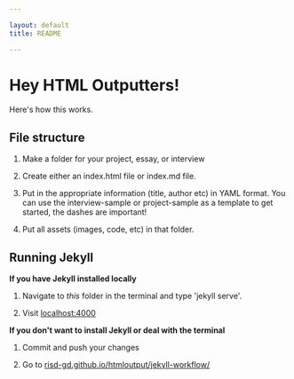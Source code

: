 ```yaml
---

layout: default
title: README

---
```


# Hey HTML Outputters!

Here's how this works.

## File structure

1. Make a folder for your project, essay, or interview

2. Create either an index.html file or index.md file.

3. Put in the appropriate information (title, author etc) in YAML format. You can use the interview-sample or project-sample as a template to get started, the dashes are important!

3. Put all assets (images, code, etc) in that folder.


## Running Jekyll

__If you have Jekyll installed locally__

1. Navigate to _this_ folder in the terminal and type 'jekyll serve'.

2. Visit [localhost:4000](http://localhost:4000/)

__If you don't want to install Jekyll or deal with the terminal__

1. Commit and push your changes

2. Go to [risd-gd.github.io/htmloutput/jekyll-workflow/](http://risd-gd.github.io/htmloutput/jekyll-workflow/)